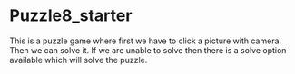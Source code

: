 # Puzzle8_starter

This is a puzzle game where first we have to click a picture with camera.
Then we can solve it.
If we are unable to solve then there is a solve option available which will solve the puzzle.
